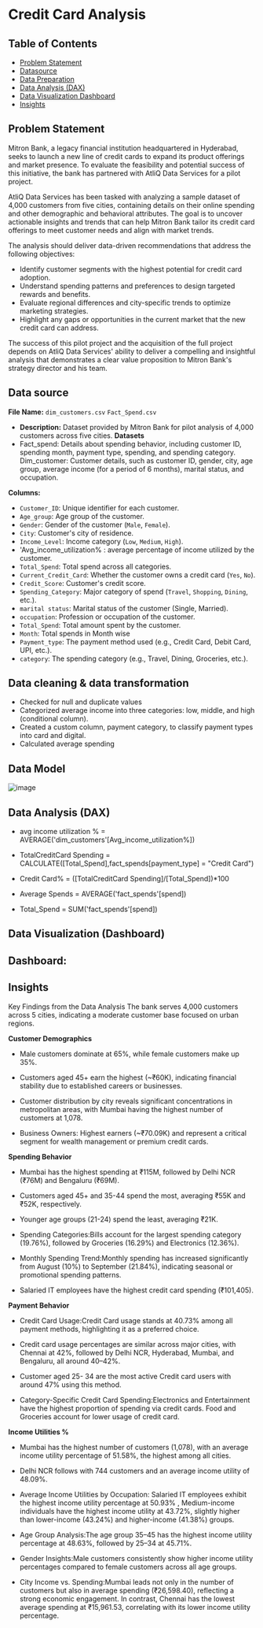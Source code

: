  # **Credit Card Analysis**

## **Table of Contents**

- [Problem Statement](#problem-statement)
- [Datasource](#data-source)
- [Data Preparation](#data-preparation)
- [Data Analysis (DAX)](#data-analysis-dax)
- [Data Visualization Dashboard](#data-visualization-dashboard)
- [Insights](#insights)



## **Problem Statement**

Mitron Bank, a legacy financial institution headquartered in Hyderabad, seeks to launch a new line of credit cards to expand its product offerings and market presence. To evaluate the feasibility and potential success of this initiative, the bank has partnered with AtliQ Data Services for a pilot project.

AtliQ Data Services has been tasked with analyzing a sample dataset of 4,000 customers from five cities, containing details on their online spending and other demographic and behavioral attributes. The goal is to uncover actionable insights and trends that can help Mitron Bank tailor its credit card offerings to meet customer needs and align with market trends.

The analysis should deliver data-driven recommendations that address the following objectives:

 - Identify customer segments with the highest potential for credit card adoption.
 - Understand spending patterns and preferences to design targeted rewards and benefits.
 - Evaluate regional differences and city-specific trends to optimize marketing strategies.
 - Highlight any gaps or opportunities in the current market that the new credit card can address.

The success of this pilot project and the acquisition of the full project depends on AtliQ Data Services' ability to deliver a compelling and insightful analysis that demonstrates a clear value proposition to Mitron Bank's strategy director and his team.
    

## **Data source**
**File Name:** `dim_customers.csv`
                `Fact_Spend.csv`
- **Description:** Dataset provided by Mitron Bank for pilot analysis of 4,000 customers across five cities.
**Datasets** 
- Fact_spend: Details about spending behavior, including customer ID, spending month, payment type, spending, and spending category.
    Dim_customer: Customer details, such as customer ID, gender, city, age group, average income (for a period of 6 months), marital status, and occupation.
  
 **Columns:**
  - `Customer_ID`: Unique identifier for each customer.
  - `Age_group`: Age group of the customer.
  - `Gender`: Gender of the customer (`Male`, `Female`).
  - `City`: Customer's city of residence.
  - `Income_Level`: Income category (`Low`, `Medium`, `High`).
  - 'Avg_income_utilization% : average percentage of income utilized by the customer.
  - `Total_Spend`: Total spend across all categories.
  - `Current_Credit_Card`: Whether the customer owns a credit card (`Yes`, `No`).
  - `Credit_Score`: Customer's credit score.
  - `Spending_Category`: Major category of spend (`Travel`, `Shopping`, `Dining`, etc.).
  - `marital status`: Marital status of the customer (Single, Married).
  - `occupation`: Profession or occupation of the customer.
  - `Total_Spend`: Total amount spent by the customer.
  - `Month`: Total spends in Month wise
  - `Payment_type`: The payment method used (e.g., Credit Card, Debit Card, UPI, etc.).
  - `category`: The spending category (e.g., Travel, Dining, Groceries, etc.).
    
## **Data cleaning & data transformation**
- Checked for null and duplicate values
- Categorized average income into three categories: low, middle, and high (conditional column).
- Created a custom column, payment category, to classify payment types into card and digital.
- Calculated average spending
## **Data Model**

![image](https://github.com/user-attachments/assets/a5b21d1d-bf67-42f2-80cd-5aeee7bfa6a9)


## **Data Analysis (DAX)**
 - avg income utilization % = AVERAGE('dim_customers'[Avg_income_utilization%])
   
 - TotalCreditCard Spending = CALCULATE([Total_Spend],fact_spends[payment_type] = "Credit Card")
   
 - Credit Card% = ([TotalCreditCard Spending]/[Total_Spend])*100
   
 - Average Spends = AVERAGE('fact_spends'[spend])
   
 - Total_Spend = SUM('fact_spends'[spend])

## **Data Visualization (Dashboard)**

## Dashboard:



## **Insights**

Key Findings from the Data Analysis
The bank serves 4,000 customers across 5 cities, indicating a moderate customer base focused on urban regions.

**Customer Demographics**
- Male customers dominate at 65%, while female customers make up 35%.
    
- Customers aged 45+ earn the highest (~₹60K), indicating financial stability due to established careers or businesses.
    
- Customer distribution by city reveals significant concentrations in metropolitan areas, with Mumbai having the highest number of customers at 1,078.
    
- Business Owners: Highest earners (~₹70.09K) and represent a critical segment for wealth management or premium credit cards.

**Spending Behavior**

- Mumbai has the highest spending at ₹115M, followed by Delhi NCR (₹76M) and Bengaluru (₹69M).
    
- Customers aged 45+ and 35-44 spend the most, averaging ₹55K and ₹52K, respectively.
    
- Younger age groups (21-24) spend the least, averaging ₹21K.
    
- Spending Categories:Bills account for the largest spending category (19.76%), followed by Groceries (16.29%) and Electronics (12.36%).
    
- Monthly Spending Trend:Monthly spending has increased significantly from August (10%) to September (21.84%), indicating seasonal or promotional spending patterns.
  
- Salaried IT employees have the highest credit card spending (₹101,405).

**Payment Behavior** 

 - Credit Card Usage:Credit Card usage stands at 40.73% among all payment methods, highlighting it as a preferred choice.
    
 - Credit card usage percentages are similar across major cities, with Chennai at 42%, followed by Delhi NCR, Hyderabad, Mumbai, and Bengaluru, all around 40–42%.
    
 - Customer aged 25- 34 are the most active Credit card users with around 47% using this method.
    
 - Category-Specific Credit Card Spending:Electronics and Entertainment have the highest proportion of spending via credit cards. Food and Groceries account for lower usage of credit card.

**Income Utilities %** 

- Mumbai has the highest number of customers (1,078), with an average income utility percentage of 51.58%, the highest among all cities.

- Delhi NCR follows with 744 customers and an average income utility of 48.09%.

- Average Income Utilities by Occupation: Salaried IT employees exhibit the highest income utility percentage at 50.93% , Medium-income individuals have the highest income utility at 43.72%, slightly higher than lower-income (43.24%) and higher-income (41.38%) groups.
  
- Age Group Analysis:The age group 35–45 has the highest income utility percentage at 48.63%, followed by 25–34 at 45.71%.
  
- Gender Insights:Male customers consistently show higher income utility percentages compared to female customers across all age groups.
  
- City Income vs. Spending:Mumbai leads not only in the number of customers but also in average spending (₹26,598.40), reflecting a strong economic engagement.
    In contrast, Chennai has the lowest average spending at ₹15,961.53, correlating with its lower income utility percentage.





